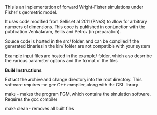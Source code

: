 This is an implementation of forward Wright-Fisher simulations under Fisher's geometric model.

It uses code modified from Sellis et al 2011 (PNAS) to allow for arbitrary numbers of dimensions. This code is published in conjunction with the publication Venkataram, Sellis and Petrov (in preparation).

Source code is hosted in the src/ folder, and can be compiled if the generated binaries in the bin/ folder are not compatible with your system

Example input files are hosted in the example/ folder, which also describe the various parameter options and the format of the files


<b>Build Instructions</b>

Extract the archive and change directory into the root directory. This software requires the gcc C++ compiler, along with the GSL library

make - makes the program FGM, which contains the simulation software. Requires the gcc compiler

make clean - removes all built files
